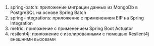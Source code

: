 1) spring-batch: приложение миграции данных из MongoDb в PostgreSQL на основе Spring Batch
2) spring-integrations: приложение c применением EIP на Spring Integration
3) metric: приложение с применением Spring Boot Actuator
4) resilent4j: приложение с изолированными с помощью Resilent4j внешними вызовами
